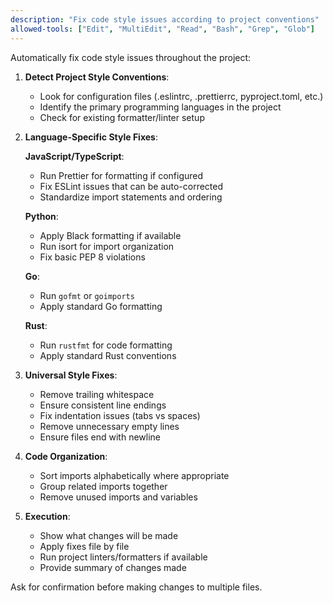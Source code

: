 ```yaml
---
description: "Fix code style issues according to project conventions"
allowed-tools: ["Edit", "MultiEdit", "Read", "Bash", "Grep", "Glob"]
---
```


Automatically fix code style issues throughout the project:

1. **Detect Project Style Conventions**:
   - Look for configuration files (.eslintrc, .prettierrc, pyproject.toml, etc.)
   - Identify the primary programming languages in the project
   - Check for existing formatter/linter setup

2. **Language-Specific Style Fixes**:

   **JavaScript/TypeScript**:
   - Run Prettier for formatting if configured
   - Fix ESLint issues that can be auto-corrected
   - Standardize import statements and ordering

   **Python**:
   - Apply Black formatting if available
   - Run isort for import organization
   - Fix basic PEP 8 violations

   **Go**:
   - Run `gofmt` or `goimports`
   - Apply standard Go formatting

   **Rust**:
   - Run `rustfmt` for code formatting
   - Apply standard Rust conventions

3. **Universal Style Fixes**:
   - Remove trailing whitespace
   - Ensure consistent line endings
   - Fix indentation issues (tabs vs spaces)
   - Remove unnecessary empty lines
   - Ensure files end with newline

4. **Code Organization**:
   - Sort imports alphabetically where appropriate
   - Group related imports together
   - Remove unused imports and variables

5. **Execution**:
   - Show what changes will be made
   - Apply fixes file by file
   - Run project linters/formatters if available
   - Provide summary of changes made

Ask for confirmation before making changes to multiple files.